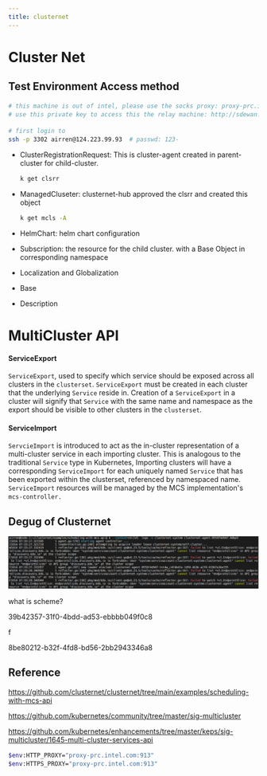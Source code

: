 ```yaml
---
title: clusternet
---
```






# Cluster Net 



## Test Environment Access method

```sh
# this machine is out of intel, please use the socks proxy: proxy-prc.intel.com:1080
# use this private key to access this the relay machine: http://sdewan.sh.intel.com:8888/private-key/key.pem

# first login to
ssh -p 3302 airren@124.223.99.93  # passwd: 123-


```





- ClusterRegistrationRequest:  This is cluster-agent created in parent-cluster for child-cluster.

  ```sh
  k get clsrr 
  ```

- ManagedCluseter:  clusternet-hub approved the clsrr and created this object

  ```sh
  k get mcls -A
  ```

- HelmChart: helm chart configuration
- Subscription:   the resource for the child cluster.  with a Base Object in corresponding namespace
- Localization and Globalization  
- Base
- Description







# MultiCluster API

#### ServiceExport

`ServiceExport`, used to specify which service should be exposed across all clusters in the `clusterset`. `ServiceExport` must be created in each cluster that the underlying `Service` reside in. Creation of a `ServiceExport` in a cluster will  signify that `Service` with the same name and namespace as the export should be visible to other clusters in the `clusterset`.

#### ServiceImport

`ServcieImport` is introduced to act as the in-cluster representation of a multi-cluster service in each importing cluster. This is analogous to the traditional `Service` type in Kubernetes, Importing clusters will have a corresponding `ServiceImport` for each uniquely named `Service` that has been exported within the clusterset, referenced by namespaced name. `ServiceImport` resources will be managed by the MCS implementation's `mcs-controller.`





## Degug of Clusternet

![image-20221014154451678](clusternet/image-20221014154451678.png)

what is scheme?

39b42357-31f0-4bdd-ad53-ebbbb049f0c8

f

8be80212-b32f-4fd8-bd56-2bb2943346a8

## Reference



https://github.com/clusternet/clusternet/tree/main/examples/scheduling-with-mcs-api

https://github.com/kubernetes/community/tree/master/sig-multicluster

https://github.com/kubernetes/enhancements/tree/master/keps/sig-multicluster/1645-multi-cluster-services-api







```sh
$env:HTTP_PROXY="proxy-prc.intel.com:913"
$env:HTTPS_PROXY="proxy-prc.intel.com:913"
```



